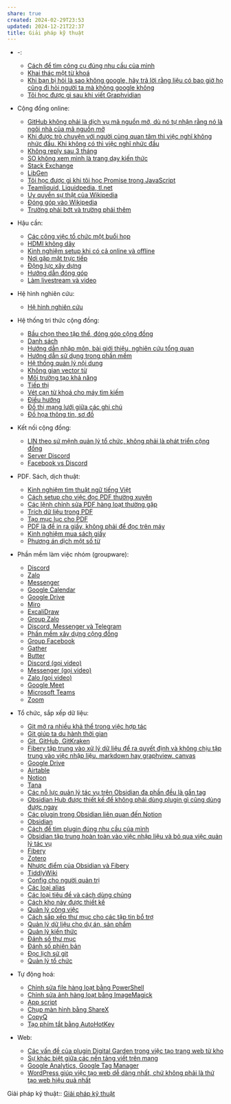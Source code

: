 ```yaml
---
share: true
created: 2024-02-29T23:53
updated: 2024-12-21T22:37
title: Giải pháp kỹ thuật
---
```


- \-: 
    - [Cách để tìm công cụ đúng nhu cầu của mình](./C%C3%A1ch%20%C4%91%E1%BB%83%20t%C3%ACm%20c%C3%B4ng%20c%E1%BB%A5%20%C4%91%C3%BAng%20nhu%20c%E1%BA%A7u%20c%E1%BB%A7a%20m%C3%ACnh.md)
    - [Khai thác một từ khoá](./Khai%20th%C3%A1c%20m%E1%BB%99t%20t%E1%BB%AB%20kho%C3%A1.md)
    - [Khi bạn bị hỏi là sao không google, hãy trả lời rằng liệu có bao giờ họ cũng đi hỏi người ta mà không google không](./Khi%20b%E1%BA%A1n%20b%E1%BB%8B%20h%E1%BB%8Fi%20l%C3%A0%20sao%20kh%C3%B4ng%20google,%20h%C3%A3y%20tr%E1%BA%A3%20l%E1%BB%9Di%20r%E1%BA%B1ng%20li%E1%BB%87u%20c%C3%B3%20bao%20gi%E1%BB%9D%20h%E1%BB%8D%20c%C5%A9ng%20%C4%91i%20h%E1%BB%8Fi%20ng%C6%B0%E1%BB%9Di%20ta%20m%C3%A0%20kh%C3%B4ng%20google%20kh%C3%B4ng.md)
    - [Tôi học được gì sau khi viết Graphvidian](./T%C3%B4i%20h%E1%BB%8Dc%20%C4%91%C6%B0%E1%BB%A3c%20g%C3%AC%20sau%20khi%20vi%E1%BA%BFt%20Graphvidian.md)

- Cộng đồng online: 
    - [GitHub không phải là dịch vụ mã nguồn mở, dù nó tự nhận rằng nó là ngôi nhà của mã nguồn mở](./C%E1%BB%99ng%20%C4%91%E1%BB%93ng%20online/GitHub%20kh%C3%B4ng%20ph%E1%BA%A3i%20l%C3%A0%20d%E1%BB%8Bch%20v%E1%BB%A5%20m%C3%A3%20ngu%E1%BB%93n%20m%E1%BB%9F,%20d%C3%B9%20n%C3%B3%20t%E1%BB%B1%20nh%E1%BA%ADn%20r%E1%BA%B1ng%20n%C3%B3%20l%C3%A0%20ng%C3%B4i%20nh%C3%A0%20c%E1%BB%A7a%20m%C3%A3%20ngu%E1%BB%93n%20m%E1%BB%9F.md)
    - [Khi được trò chuyện với người cùng quan tâm thì việc nghĩ không nhức đầu. Khi không có thì việc nghĩ nhức đầu](./C%E1%BB%99ng%20%C4%91%E1%BB%93ng%20online/Obsidian/Khi%20%C4%91%C6%B0%E1%BB%A3c%20tr%C3%B2%20chuy%E1%BB%87n%20v%E1%BB%9Bi%20ng%C6%B0%E1%BB%9Di%20c%C3%B9ng%20quan%20t%C3%A2m%20th%C3%AC%20vi%E1%BB%87c%20ngh%C4%A9%20kh%C3%B4ng%20nh%E1%BB%A9c%20%C4%91%E1%BA%A7u.%20Khi%20kh%C3%B4ng%20c%C3%B3%20th%C3%AC%20vi%E1%BB%87c%20ngh%C4%A9%20nh%E1%BB%A9c%20%C4%91%E1%BA%A7u.md)
    - [Không reply sau 3 tháng](./C%E1%BB%99ng%20%C4%91%E1%BB%93ng%20online/Obsidian/Kh%C3%B4ng%20reply%20sau%203%20th%C3%A1ng.md)
    - [SO không xem mình là trang dạy kiến thức](./C%E1%BB%99ng%20%C4%91%E1%BB%93ng%20online/Stack%20Exchange/SO%20kh%C3%B4ng%20xem%20m%C3%ACnh%20l%C3%A0%20trang%20d%E1%BA%A1y%20ki%E1%BA%BFn%20th%E1%BB%A9c.md)
    - [Stack Exchange](./C%E1%BB%99ng%20%C4%91%E1%BB%93ng%20online/Stack%20Exchange/index.md)
    - [LibGen](./C%E1%BB%99ng%20%C4%91%E1%BB%93ng%20online/LibGen.md)
    - [Tôi học được gì khi tôi học Promise trong JavaScript](./C%E1%BB%99ng%20%C4%91%E1%BB%93ng%20online/T%C3%B4i%20h%E1%BB%8Dc%20%C4%91%C6%B0%E1%BB%A3c%20g%C3%AC%20khi%20t%C3%B4i%20h%E1%BB%8Dc%20Promise%20trong%20JavaScript.md)
    - [Teamliquid, Liquidpedia, tl.net](./C%E1%BB%99ng%20%C4%91%E1%BB%93ng%20online/Teamliquid,%20Liquidpedia,%20tl.net.md)
    - [Uy quyền sự thật của Wikipedia](./C%E1%BB%99ng%20%C4%91%E1%BB%93ng%20online/Wikipedia/Uy%20quy%E1%BB%81n%20s%E1%BB%B1%20th%E1%BA%ADt%20c%E1%BB%A7a%20Wikipedia.md)
    - [Đóng góp vào Wikipedia](./C%E1%BB%99ng%20%C4%91%E1%BB%93ng%20online/Wikipedia/%C4%90%C3%B3ng%20g%C3%B3p%20v%C3%A0o%20Wikipedia.md)
    - [Trường phái bớt và trường phái thêm](./C%E1%BB%99ng%20%C4%91%E1%BB%93ng%20online/Wikipedia/Tr%C6%B0%E1%BB%9Dng%20ph%C3%A1i%20b%E1%BB%9Bt%20v%C3%A0%20tr%C6%B0%E1%BB%9Dng%20ph%C3%A1i%20th%C3%AAm.md)

- Hậu cần: 
    - [Các công việc tổ chức một buổi họp](./H%E1%BA%ADu%20c%E1%BA%A7n/C%C3%A1c%20c%C3%B4ng%20vi%E1%BB%87c%20t%E1%BB%95%20ch%E1%BB%A9c%20m%E1%BB%99t%20bu%E1%BB%95i%20h%E1%BB%8Dp.md)
    - [HDMI không dây](./H%E1%BA%ADu%20c%E1%BA%A7n/HDMI%20kh%C3%B4ng%20d%C3%A2y.md)
    - [Kinh nghiệm setup khi có cả online và offline](./H%E1%BA%ADu%20c%E1%BA%A7n/Kinh%20nghi%E1%BB%87m%20setup%20khi%20c%C3%B3%20c%E1%BA%A3%20online%20v%C3%A0%20offline.md)
    - [Nơi gặp mặt trực tiếp](./H%E1%BA%ADu%20c%E1%BA%A7n/N%C6%A1i%20g%E1%BA%B7p%20m%E1%BA%B7t%20tr%E1%BB%B1c%20ti%E1%BA%BFp/index.md)
    - [Động lực xây dựng](./H%E1%BA%ADu%20c%E1%BA%A7n/N%C6%A1i%20g%E1%BA%B7p%20m%E1%BA%B7t%20tr%E1%BB%B1c%20ti%E1%BA%BFp/%C4%90%E1%BB%99ng%20l%E1%BB%B1c%20x%C3%A2y%20d%E1%BB%B1ng.md)
    - [Hướng dẫn đóng góp](./H%E1%BA%ADu%20c%E1%BA%A7n/N%C6%A1i%20g%E1%BA%B7p%20m%E1%BA%B7t%20tr%E1%BB%B1c%20ti%E1%BA%BFp/H%C6%B0%E1%BB%9Bng%20d%E1%BA%ABn%20%C4%91%C3%B3ng%20g%C3%B3p.md)
    - [Làm livestream và video](./H%E1%BA%ADu%20c%E1%BA%A7n/L%C3%A0m%20livestream%20v%C3%A0%20video.md)

- Hệ hình nghiên cứu: 
    - [Hệ hình nghiên cứu](./H%E1%BB%87%20h%C3%ACnh%20nghi%C3%AAn%20c%E1%BB%A9u/index.md)

- Hệ thống tri thức cộng đồng: 
    - [Bầu chọn theo tập thể, đóng góp cộng đồng](./H%E1%BB%87%20th%E1%BB%91ng%20tri%20th%E1%BB%A9c%20c%E1%BB%99ng%20%C4%91%E1%BB%93ng/B%E1%BA%A7u%20ch%E1%BB%8Dn%20theo%20t%E1%BA%ADp%20th%E1%BB%83,%20%C4%91%C3%B3ng%20g%C3%B3p%20c%E1%BB%99ng%20%C4%91%E1%BB%93ng.md)
    - [Danh sách](./H%E1%BB%87%20th%E1%BB%91ng%20tri%20th%E1%BB%A9c%20c%E1%BB%99ng%20%C4%91%E1%BB%93ng/Danh%20s%C3%A1ch.md)
    - [Hướng dẫn nhập môn, bài giới thiệu, nghiên cứu tổng quan](./H%E1%BB%87%20th%E1%BB%91ng%20tri%20th%E1%BB%A9c%20c%E1%BB%99ng%20%C4%91%E1%BB%93ng/H%C6%B0%E1%BB%9Bng%20d%E1%BA%ABn%20nh%E1%BA%ADp%20m%C3%B4n,%20b%C3%A0i%20gi%E1%BB%9Bi%20thi%E1%BB%87u,%20nghi%C3%AAn%20c%E1%BB%A9u%20t%E1%BB%95ng%20quan.md)
    - [Hướng dẫn sử dụng trong phần mềm](./H%E1%BB%87%20th%E1%BB%91ng%20tri%20th%E1%BB%A9c%20c%E1%BB%99ng%20%C4%91%E1%BB%93ng/H%C6%B0%E1%BB%9Bng%20d%E1%BA%ABn%20s%E1%BB%AD%20d%E1%BB%A5ng%20trong%20ph%E1%BA%A7n%20m%E1%BB%81m.md)
    - [Hệ thống quản lý nội dung](./H%E1%BB%87%20th%E1%BB%91ng%20tri%20th%E1%BB%A9c%20c%E1%BB%99ng%20%C4%91%E1%BB%93ng/H%E1%BB%87%20th%E1%BB%91ng%20qu%E1%BA%A3n%20l%C3%BD%20n%E1%BB%99i%20dung.md)
    - [Không gian vector từ](./H%E1%BB%87%20th%E1%BB%91ng%20tri%20th%E1%BB%A9c%20c%E1%BB%99ng%20%C4%91%E1%BB%93ng/Kh%C3%B4ng%20gian%20vector%20t%E1%BB%AB.md)
    - [Môi trường tạo khả năng](./H%E1%BB%87%20th%E1%BB%91ng%20tri%20th%E1%BB%A9c%20c%E1%BB%99ng%20%C4%91%E1%BB%93ng/M%C3%B4i%20tr%C6%B0%E1%BB%9Dng%20t%E1%BA%A1o%20kh%E1%BA%A3%20n%C4%83ng.md)
    - [Tiếp thị](./H%E1%BB%87%20th%E1%BB%91ng%20tri%20th%E1%BB%A9c%20c%E1%BB%99ng%20%C4%91%E1%BB%93ng/Ti%E1%BA%BFp%20th%E1%BB%8B.md)
    - [Vét cạn từ khoá cho máy tìm kiếm](./H%E1%BB%87%20th%E1%BB%91ng%20tri%20th%E1%BB%A9c%20c%E1%BB%99ng%20%C4%91%E1%BB%93ng/V%C3%A9t%20c%E1%BA%A1n%20t%E1%BB%AB%20kho%C3%A1%20cho%20m%C3%A1y%20t%C3%ACm%20ki%E1%BA%BFm.md)
    - [Điều hướng](./H%E1%BB%87%20th%E1%BB%91ng%20tri%20th%E1%BB%A9c%20c%E1%BB%99ng%20%C4%91%E1%BB%93ng/%C4%90i%E1%BB%81u%20h%C6%B0%E1%BB%9Bng.md)
    - [Đồ thị mạng lưới giữa các ghi chú](./H%E1%BB%87%20th%E1%BB%91ng%20tri%20th%E1%BB%A9c%20c%E1%BB%99ng%20%C4%91%E1%BB%93ng/%C4%90%E1%BB%93%20th%E1%BB%8B%20m%E1%BA%A1ng%20l%C6%B0%E1%BB%9Bi%20gi%E1%BB%AFa%20c%C3%A1c%20ghi%20ch%C3%BA.md)
    - [Đồ họa thông tin, sơ đồ](./H%E1%BB%87%20th%E1%BB%91ng%20tri%20th%E1%BB%A9c%20c%E1%BB%99ng%20%C4%91%E1%BB%93ng/%C4%90%E1%BB%93%20h%E1%BB%8Da%20th%C3%B4ng%20tin,%20s%C6%A1%20%C4%91%E1%BB%93.md)

- Kết nối cộng đồng: 
    - [LIN theo sứ mệnh quản lý tổ chức, không phải là phát triển cộng đồng](./K%E1%BA%BFt%20n%E1%BB%91i%20c%E1%BB%99ng%20%C4%91%E1%BB%93ng/LIN%20theo%20s%E1%BB%A9%20m%E1%BB%87nh%20qu%E1%BA%A3n%20l%C3%BD%20t%E1%BB%95%20ch%E1%BB%A9c,%20kh%C3%B4ng%20ph%E1%BA%A3i%20l%C3%A0%20ph%C3%A1t%20tri%E1%BB%83n%20c%E1%BB%99ng%20%C4%91%E1%BB%93ng.md)
    - [Server Discord](./K%E1%BA%BFt%20n%E1%BB%91i%20c%E1%BB%99ng%20%C4%91%E1%BB%93ng/Server%20Discord.md)
    - [Facebook vs Discord](./K%E1%BA%BFt%20n%E1%BB%91i%20c%E1%BB%99ng%20%C4%91%E1%BB%93ng/Facebook%20vs%20Discord.md)

- PDF. Sách, dịch thuật: 
    - [Kinh nghiệm tìm thuật ngữ tiếng Việt](./PDF.%20S%C3%A1ch,%20d%E1%BB%8Bch%20thu%E1%BA%ADt/Kinh%20nghi%E1%BB%87m%20t%C3%ACm%20thu%E1%BA%ADt%20ng%E1%BB%AF%20ti%E1%BA%BFng%20Vi%E1%BB%87t.md)
    - [Cách setup cho việc đọc PDF thường xuyên](./PDF.%20S%C3%A1ch,%20d%E1%BB%8Bch%20thu%E1%BA%ADt/PDF/C%C3%A1ch%20setup%20cho%20vi%E1%BB%87c%20%C4%91%E1%BB%8Dc%20PDF%20th%C6%B0%E1%BB%9Dng%20xuy%C3%AAn.md)
    - [Các lệnh chỉnh sửa PDF hàng loạt thường gặp](./PDF.%20S%C3%A1ch,%20d%E1%BB%8Bch%20thu%E1%BA%ADt/PDF/C%C3%A1c%20l%E1%BB%87nh%20ch%E1%BB%89nh%20s%E1%BB%ADa%20PDF%20h%C3%A0ng%20lo%E1%BA%A1t%20th%C6%B0%E1%BB%9Dng%20g%E1%BA%B7p.md)
    - [Trích dữ liệu trong PDF](./PDF.%20S%C3%A1ch,%20d%E1%BB%8Bch%20thu%E1%BA%ADt/PDF/Tr%C3%ADch%20d%E1%BB%AF%20li%E1%BB%87u%20trong%20PDF)
    - [Tạo mục lục cho PDF](./PDF.%20S%C3%A1ch,%20d%E1%BB%8Bch%20thu%E1%BA%ADt/PDF/T%E1%BA%A1o%20m%E1%BB%A5c%20l%E1%BB%A5c%20cho%20PDF)
    - [PDF là để in ra giấy, không phải để đọc trên máy](./PDF.%20S%C3%A1ch,%20d%E1%BB%8Bch%20thu%E1%BA%ADt/PDF/PDF%20l%C3%A0%20%C4%91%E1%BB%83%20in%20ra%20gi%E1%BA%A5y,%20kh%C3%B4ng%20ph%E1%BA%A3i%20%C4%91%E1%BB%83%20%C4%91%E1%BB%8Dc%20tr%C3%AAn%20m%C3%A1y.md)
    - [Kinh nghiệm mua sách giấy](./PDF.%20S%C3%A1ch,%20d%E1%BB%8Bch%20thu%E1%BA%ADt/Kinh%20nghi%E1%BB%87m%20mua%20s%C3%A1ch%20gi%E1%BA%A5y.md)
    - [Phương án dịch một số từ](./PDF.%20S%C3%A1ch,%20d%E1%BB%8Bch%20thu%E1%BA%ADt/Ph%C6%B0%C6%A1ng%20%C3%A1n%20d%E1%BB%8Bch%20m%E1%BB%99t%20s%E1%BB%91%20t%E1%BB%AB.md)

- Phần mềm làm việc nhóm (groupware): 
    - [Discord](./Ph%E1%BA%A7n%20m%E1%BB%81m%20l%C3%A0m%20vi%E1%BB%87c%20nh%C3%B3m%20(groupware)/Ph%E1%BA%A7n%20m%E1%BB%81m%20chat%20nh%C3%B3m/Discord.md)
    - [Zalo](./Ph%E1%BA%A7n%20m%E1%BB%81m%20l%C3%A0m%20vi%E1%BB%87c%20nh%C3%B3m%20(groupware)/Ph%E1%BA%A7n%20m%E1%BB%81m%20chat%20nh%C3%B3m/Zalo.md)
    - [Messenger](./Ph%E1%BA%A7n%20m%E1%BB%81m%20l%C3%A0m%20vi%E1%BB%87c%20nh%C3%B3m%20(groupware)/Ph%E1%BA%A7n%20m%E1%BB%81m%20chat%20nh%C3%B3m/Messenger.md)
    - [Google Calendar](./Ph%E1%BA%A7n%20m%E1%BB%81m%20l%C3%A0m%20vi%E1%BB%87c%20nh%C3%B3m%20(groupware)/Google%20Calendar.md)
    - [Google Drive](./Ph%E1%BA%A7n%20m%E1%BB%81m%20l%C3%A0m%20vi%E1%BB%87c%20nh%C3%B3m%20(groupware)/Google%20Drive.md)
    - [Miro](./Ph%E1%BA%A7n%20m%E1%BB%81m%20l%C3%A0m%20vi%E1%BB%87c%20nh%C3%B3m%20(groupware)/Ph%E1%BA%A7n%20m%E1%BB%81m%20minh%20ho%E1%BA%A1%20cho%20nh%C3%B3m/Miro.md)
    - [ExcaliDraw](./Ph%E1%BA%A7n%20m%E1%BB%81m%20l%C3%A0m%20vi%E1%BB%87c%20nh%C3%B3m%20(groupware)/Ph%E1%BA%A7n%20m%E1%BB%81m%20minh%20ho%E1%BA%A1%20cho%20nh%C3%B3m/ExcaliDraw)
    - [Group Zalo](./Ph%E1%BA%A7n%20m%E1%BB%81m%20l%C3%A0m%20vi%E1%BB%87c%20nh%C3%B3m%20(groupware)/Ph%E1%BA%A7n%20m%E1%BB%81m%20x%C3%A2y%20d%E1%BB%B1ng%20c%E1%BB%99ng%20%C4%91%E1%BB%93ng/Group%20Zalo.md)
    - [Discord, Messenger và Telegram](./Ph%E1%BA%A7n%20m%E1%BB%81m%20l%C3%A0m%20vi%E1%BB%87c%20nh%C3%B3m%20(groupware)/Ph%E1%BA%A7n%20m%E1%BB%81m%20x%C3%A2y%20d%E1%BB%B1ng%20c%E1%BB%99ng%20%C4%91%E1%BB%93ng/Discord,%20Messenger%20v%C3%A0%20Telegram.md)
    - [Phần mềm xây dựng cộng đồng](./Ph%E1%BA%A7n%20m%E1%BB%81m%20l%C3%A0m%20vi%E1%BB%87c%20nh%C3%B3m%20(groupware)/Ph%E1%BA%A7n%20m%E1%BB%81m%20x%C3%A2y%20d%E1%BB%B1ng%20c%E1%BB%99ng%20%C4%91%E1%BB%93ng/index.md)
    - [Group Facebook](./Ph%E1%BA%A7n%20m%E1%BB%81m%20l%C3%A0m%20vi%E1%BB%87c%20nh%C3%B3m%20(groupware)/Ph%E1%BA%A7n%20m%E1%BB%81m%20x%C3%A2y%20d%E1%BB%B1ng%20c%E1%BB%99ng%20%C4%91%E1%BB%93ng/Group%20Facebook.md)
    - [Gather](./Ph%E1%BA%A7n%20m%E1%BB%81m%20l%C3%A0m%20vi%E1%BB%87c%20nh%C3%B3m%20(groupware)/Ph%E1%BA%A7n%20m%E1%BB%81m%20g%E1%BB%8Di%20video/Gather.md)
    - [Butter](./Ph%E1%BA%A7n%20m%E1%BB%81m%20l%C3%A0m%20vi%E1%BB%87c%20nh%C3%B3m%20(groupware)/Ph%E1%BA%A7n%20m%E1%BB%81m%20g%E1%BB%8Di%20video/Butter.md)
    - [Discord (gọi video)](./Ph%E1%BA%A7n%20m%E1%BB%81m%20l%C3%A0m%20vi%E1%BB%87c%20nh%C3%B3m%20(groupware)/Ph%E1%BA%A7n%20m%E1%BB%81m%20g%E1%BB%8Di%20video/Discord%20(g%E1%BB%8Di%20video).md)
    - [Messenger (gọi video)](./Ph%E1%BA%A7n%20m%E1%BB%81m%20l%C3%A0m%20vi%E1%BB%87c%20nh%C3%B3m%20(groupware)/Ph%E1%BA%A7n%20m%E1%BB%81m%20g%E1%BB%8Di%20video/Messenger%20(g%E1%BB%8Di%20video).md)
    - [Zalo (gọi video)](./Ph%E1%BA%A7n%20m%E1%BB%81m%20l%C3%A0m%20vi%E1%BB%87c%20nh%C3%B3m%20(groupware)/Ph%E1%BA%A7n%20m%E1%BB%81m%20g%E1%BB%8Di%20video/Zalo%20(g%E1%BB%8Di%20video).md)
    - [Google Meet](./Ph%E1%BA%A7n%20m%E1%BB%81m%20l%C3%A0m%20vi%E1%BB%87c%20nh%C3%B3m%20(groupware)/Ph%E1%BA%A7n%20m%E1%BB%81m%20g%E1%BB%8Di%20video/Google%20Meet.md)
    - [Microsoft Teams](./Ph%E1%BA%A7n%20m%E1%BB%81m%20l%C3%A0m%20vi%E1%BB%87c%20nh%C3%B3m%20(groupware)/Ph%E1%BA%A7n%20m%E1%BB%81m%20g%E1%BB%8Di%20video/Microsoft%20Teams.md)
    - [Zoom](./Ph%E1%BA%A7n%20m%E1%BB%81m%20l%C3%A0m%20vi%E1%BB%87c%20nh%C3%B3m%20(groupware)/Ph%E1%BA%A7n%20m%E1%BB%81m%20g%E1%BB%8Di%20video/Zoom.md)

- Tổ chức, sắp xếp dữ liệu: 
    - [Git mở ra nhiều khả thể trong việc hợp tác](./T%E1%BB%95%20ch%E1%BB%A9c,%20s%E1%BA%AFp%20x%E1%BA%BFp%20d%E1%BB%AF%20li%E1%BB%87u/Ch%C6%B0%C6%A1ng%20tr%C3%ACnh/Git/Git%20m%E1%BB%9F%20ra%20nhi%E1%BB%81u%20kh%E1%BA%A3%20th%E1%BB%83%20trong%20vi%E1%BB%87c%20h%E1%BB%A3p%20t%C3%A1c.md)
    - [Git giúp ta du hành thời gian](./T%E1%BB%95%20ch%E1%BB%A9c,%20s%E1%BA%AFp%20x%E1%BA%BFp%20d%E1%BB%AF%20li%E1%BB%87u/Ch%C6%B0%C6%A1ng%20tr%C3%ACnh/Git/Git%20gi%C3%BAp%20ta%20du%20h%C3%A0nh%20th%E1%BB%9Di%20gian.md)
    - [Git, GitHub, GitKraken](./T%E1%BB%95%20ch%E1%BB%A9c,%20s%E1%BA%AFp%20x%E1%BA%BFp%20d%E1%BB%AF%20li%E1%BB%87u/Ch%C6%B0%C6%A1ng%20tr%C3%ACnh/Git/Git,%20GitHub,%20GitKraken.md)
    - [Fibery tập trung vào xử lý dữ liệu để ra quyết định và không chịu tập trung vào việc nhập liệu, markdown hay graphview, canvas](./T%E1%BB%95%20ch%E1%BB%A9c,%20s%E1%BA%AFp%20x%E1%BA%BFp%20d%E1%BB%AF%20li%E1%BB%87u/Ch%C6%B0%C6%A1ng%20tr%C3%ACnh/Fibery%20t%E1%BA%ADp%20trung%20v%C3%A0o%20x%E1%BB%AD%20l%C3%BD%20d%E1%BB%AF%20li%E1%BB%87u%20%C4%91%E1%BB%83%20ra%20quy%E1%BA%BFt%20%C4%91%E1%BB%8Bnh%20v%C3%A0%20kh%C3%B4ng%20ch%E1%BB%8Bu%20t%E1%BA%ADp%20trung%20v%C3%A0o%20vi%E1%BB%87c%20nh%E1%BA%ADp%20li%E1%BB%87u,%20markdown%20hay%20graphview,%20canvas.md)
    - [Google Drive](./T%E1%BB%95%20ch%E1%BB%A9c,%20s%E1%BA%AFp%20x%E1%BA%BFp%20d%E1%BB%AF%20li%E1%BB%87u/Ch%C6%B0%C6%A1ng%20tr%C3%ACnh/Google%20Drive.md)
    - [Airtable](./T%E1%BB%95%20ch%E1%BB%A9c,%20s%E1%BA%AFp%20x%E1%BA%BFp%20d%E1%BB%AF%20li%E1%BB%87u/Ch%C6%B0%C6%A1ng%20tr%C3%ACnh/Airtable.md)
    - [Notion](./T%E1%BB%95%20ch%E1%BB%A9c,%20s%E1%BA%AFp%20x%E1%BA%BFp%20d%E1%BB%AF%20li%E1%BB%87u/Ch%C6%B0%C6%A1ng%20tr%C3%ACnh/Notion.md)
    - [Tana](./T%E1%BB%95%20ch%E1%BB%A9c,%20s%E1%BA%AFp%20x%E1%BA%BFp%20d%E1%BB%AF%20li%E1%BB%87u/Ch%C6%B0%C6%A1ng%20tr%C3%ACnh/Tana.md)
    - [Các nỗ lực quản lý tác vụ trên Obsidian đa phần đều là gắn tag](./T%E1%BB%95%20ch%E1%BB%A9c,%20s%E1%BA%AFp%20x%E1%BA%BFp%20d%E1%BB%AF%20li%E1%BB%87u/Ch%C6%B0%C6%A1ng%20tr%C3%ACnh/Obsidian/C%C3%A1c%20n%E1%BB%97%20l%E1%BB%B1c%20qu%E1%BA%A3n%20l%C3%BD%20t%C3%A1c%20v%E1%BB%A5%20tr%C3%AAn%20Obsidian%20%C4%91a%20ph%E1%BA%A7n%20%C4%91%E1%BB%81u%20l%C3%A0%20g%E1%BA%AFn%20tag.md)
    - [Obsidian Hub được thiết kế để không phải dùng plugin gì cũng dùng được ngay](./T%E1%BB%95%20ch%E1%BB%A9c,%20s%E1%BA%AFp%20x%E1%BA%BFp%20d%E1%BB%AF%20li%E1%BB%87u/Ch%C6%B0%C6%A1ng%20tr%C3%ACnh/Obsidian/Obsidian%20Hub%20%C4%91%C6%B0%E1%BB%A3c%20thi%E1%BA%BFt%20k%E1%BA%BF%20%C4%91%E1%BB%83%20kh%C3%B4ng%20ph%E1%BA%A3i%20d%C3%B9ng%20plugin%20g%C3%AC%20c%C5%A9ng%20d%C3%B9ng%20%C4%91%C6%B0%E1%BB%A3c%20ngay.md)
    - [Các plugin trong Obsidian liên quan đến Notion](./T%E1%BB%95%20ch%E1%BB%A9c,%20s%E1%BA%AFp%20x%E1%BA%BFp%20d%E1%BB%AF%20li%E1%BB%87u/Ch%C6%B0%C6%A1ng%20tr%C3%ACnh/Obsidian/C%C3%A1c%20plugin%20trong%20Obsidian%20li%C3%AAn%20quan%20%C4%91%E1%BA%BFn%20Notion.md)
    - [Obsidian](./T%E1%BB%95%20ch%E1%BB%A9c,%20s%E1%BA%AFp%20x%E1%BA%BFp%20d%E1%BB%AF%20li%E1%BB%87u/Ch%C6%B0%C6%A1ng%20tr%C3%ACnh/Obsidian/index.md)
    - [Cách để tìm plugin đúng nhu cầu của mình](./T%E1%BB%95%20ch%E1%BB%A9c,%20s%E1%BA%AFp%20x%E1%BA%BFp%20d%E1%BB%AF%20li%E1%BB%87u/Ch%C6%B0%C6%A1ng%20tr%C3%ACnh/Obsidian/C%C3%A1ch%20%C4%91%E1%BB%83%20t%C3%ACm%20plugin%20%C4%91%C3%BAng%20nhu%20c%E1%BA%A7u%20c%E1%BB%A7a%20m%C3%ACnh.md)
    - [Obsidian tập trung hoàn toàn vào việc nhập liệu và bỏ qua việc quản lý tác vụ](./T%E1%BB%95%20ch%E1%BB%A9c,%20s%E1%BA%AFp%20x%E1%BA%BFp%20d%E1%BB%AF%20li%E1%BB%87u/Ch%C6%B0%C6%A1ng%20tr%C3%ACnh/Obsidian/Obsidian%20t%E1%BA%ADp%20trung%20ho%C3%A0n%20to%C3%A0n%20v%C3%A0o%20vi%E1%BB%87c%20nh%E1%BA%ADp%20li%E1%BB%87u%20v%C3%A0%20b%E1%BB%8F%20qua%20vi%E1%BB%87c%20qu%E1%BA%A3n%20l%C3%BD%20t%C3%A1c%20v%E1%BB%A5.md)
    - [Fibery](./T%E1%BB%95%20ch%E1%BB%A9c,%20s%E1%BA%AFp%20x%E1%BA%BFp%20d%E1%BB%AF%20li%E1%BB%87u/Ch%C6%B0%C6%A1ng%20tr%C3%ACnh/Fibery.md)
    - [Zotero](./T%E1%BB%95%20ch%E1%BB%A9c,%20s%E1%BA%AFp%20x%E1%BA%BFp%20d%E1%BB%AF%20li%E1%BB%87u/Ch%C6%B0%C6%A1ng%20tr%C3%ACnh/Zotero.md)
    - [Nhược điểm của Obsidian và Fibery](./T%E1%BB%95%20ch%E1%BB%A9c,%20s%E1%BA%AFp%20x%E1%BA%BFp%20d%E1%BB%AF%20li%E1%BB%87u/Ch%C6%B0%C6%A1ng%20tr%C3%ACnh/Nh%C6%B0%E1%BB%A3c%20%C4%91i%E1%BB%83m%20c%E1%BB%A7a%20Obsidian%20v%C3%A0%20Fibery.md)
    - [TiddlyWiki](./T%E1%BB%95%20ch%E1%BB%A9c,%20s%E1%BA%AFp%20x%E1%BA%BFp%20d%E1%BB%AF%20li%E1%BB%87u/Ch%C6%B0%C6%A1ng%20tr%C3%ACnh/TiddlyWiki.md)
    - [Config cho người quản trị](./T%E1%BB%95%20ch%E1%BB%A9c,%20s%E1%BA%AFp%20x%E1%BA%BFp%20d%E1%BB%AF%20li%E1%BB%87u/Config%20cho%20ng%C6%B0%E1%BB%9Di%20qu%E1%BA%A3n%20tr%E1%BB%8B.md)
    - [Các loại alias](./T%E1%BB%95%20ch%E1%BB%A9c,%20s%E1%BA%AFp%20x%E1%BA%BFp%20d%E1%BB%AF%20li%E1%BB%87u/C%C3%A1c%20lo%E1%BA%A1i%20alias.md)
    - [Các loại tiêu đề và cách dùng chúng](./T%E1%BB%95%20ch%E1%BB%A9c,%20s%E1%BA%AFp%20x%E1%BA%BFp%20d%E1%BB%AF%20li%E1%BB%87u/C%C3%A1c%20lo%E1%BA%A1i%20ti%C3%AAu%20%C4%91%E1%BB%81%20v%C3%A0%20c%C3%A1ch%20d%C3%B9ng%20ch%C3%BAng.md)
    - [Cách kho này được thiết kế](./T%E1%BB%95%20ch%E1%BB%A9c,%20s%E1%BA%AFp%20x%E1%BA%BFp%20d%E1%BB%AF%20li%E1%BB%87u/C%C3%A1ch%20kho%20n%C3%A0y%20%C4%91%C6%B0%E1%BB%A3c%20thi%E1%BA%BFt%20k%E1%BA%BF.md)
    - [Quản lý công việc](./T%E1%BB%95%20ch%E1%BB%A9c,%20s%E1%BA%AFp%20x%E1%BA%BFp%20d%E1%BB%AF%20li%E1%BB%87u/Qu%E1%BA%A3n%20l%C3%BD%20c%C3%B4ng%20vi%E1%BB%87c.md)
    - [Cách sắp xếp thư mục cho các tập tin bổ trợ](./T%E1%BB%95%20ch%E1%BB%A9c,%20s%E1%BA%AFp%20x%E1%BA%BFp%20d%E1%BB%AF%20li%E1%BB%87u/C%C3%A1ch%20s%E1%BA%AFp%20x%E1%BA%BFp%20th%C6%B0%20m%E1%BB%A5c%20cho%20c%C3%A1c%20t%E1%BA%ADp%20tin%20b%E1%BB%95%20tr%E1%BB%A3.md)
    - [Quản lý dữ liệu cho dự án, sản phẩm](./T%E1%BB%95%20ch%E1%BB%A9c,%20s%E1%BA%AFp%20x%E1%BA%BFp%20d%E1%BB%AF%20li%E1%BB%87u/Qu%E1%BA%A3n%20l%C3%BD%20d%E1%BB%AF%20li%E1%BB%87u%20cho%20d%E1%BB%B1%20%C3%A1n,%20s%E1%BA%A3n%20ph%E1%BA%A9m.md)
    - [Quản lý kiến thức](./T%E1%BB%95%20ch%E1%BB%A9c,%20s%E1%BA%AFp%20x%E1%BA%BFp%20d%E1%BB%AF%20li%E1%BB%87u/Qu%E1%BA%A3n%20l%C3%BD%20ki%E1%BA%BFn%20th%E1%BB%A9c.md)
    - [Đánh số thư mục](./T%E1%BB%95%20ch%E1%BB%A9c,%20s%E1%BA%AFp%20x%E1%BA%BFp%20d%E1%BB%AF%20li%E1%BB%87u/%C4%90%C3%A1nh%20s%E1%BB%91%20th%C6%B0%20m%E1%BB%A5c.md)
    - [Đánh số phiên bản](./T%E1%BB%95%20ch%E1%BB%A9c,%20s%E1%BA%AFp%20x%E1%BA%BFp%20d%E1%BB%AF%20li%E1%BB%87u/%C4%90%C3%A1nh%20s%E1%BB%91%20phi%C3%AAn%20b%E1%BA%A3n.md)
    - [Đọc lịch sử git](./T%E1%BB%95%20ch%E1%BB%A9c,%20s%E1%BA%AFp%20x%E1%BA%BFp%20d%E1%BB%AF%20li%E1%BB%87u/%C4%90%E1%BB%8Dc%20l%E1%BB%8Bch%20s%E1%BB%AD%20git.md)
    - [Quản lý tổ chức](./T%E1%BB%95%20ch%E1%BB%A9c,%20s%E1%BA%AFp%20x%E1%BA%BFp%20d%E1%BB%AF%20li%E1%BB%87u/Qu%E1%BA%A3n%20l%C3%BD%20t%E1%BB%95%20ch%E1%BB%A9c.md)

- Tự động hoá: 
    - [Chỉnh sửa file hàng loạt bằng PowerShell](./T%E1%BB%B1%20%C4%91%E1%BB%99ng%20ho%C3%A1/Ch%E1%BB%89nh%20s%E1%BB%ADa%20file%20h%C3%A0ng%20lo%E1%BA%A1t%20b%E1%BA%B1ng%20PowerShell.md)
    - [Chỉnh sửa ảnh hàng loạt bằng ImageMagick](./T%E1%BB%B1%20%C4%91%E1%BB%99ng%20ho%C3%A1/Ch%E1%BB%89nh%20s%E1%BB%ADa%20%E1%BA%A3nh%20h%C3%A0ng%20lo%E1%BA%A1t%20b%E1%BA%B1ng%20ImageMagick.md)
    - [App script](./T%E1%BB%B1%20%C4%91%E1%BB%99ng%20ho%C3%A1/App%20script.md)
    - [Chụp màn hình bằng ShareX](./T%E1%BB%B1%20%C4%91%E1%BB%99ng%20ho%C3%A1/Ch%E1%BB%A5p%20m%C3%A0n%20h%C3%ACnh%20b%E1%BA%B1ng%20ShareX.md)
    - [CopyQ](./T%E1%BB%B1%20%C4%91%E1%BB%99ng%20ho%C3%A1/CopyQ.md)
    - [Tạo phím tắt bằng AutoHotKey](./T%E1%BB%B1%20%C4%91%E1%BB%99ng%20ho%C3%A1/T%E1%BA%A1o%20ph%C3%ADm%20t%E1%BA%AFt%20b%E1%BA%B1ng%20AutoHotKey.md)

- Web: 
    - [Các vấn đề của plugin Digital Garden trong việc tạo trang web từ kho](./Web/C%C3%A1c%20v%E1%BA%A5n%20%C4%91%E1%BB%81%20c%E1%BB%A7a%20plugin%20Digital%20Garden%20trong%20vi%E1%BB%87c%20t%E1%BA%A1o%20trang%20web%20t%E1%BB%AB%20kho.md)
    - [Sự khác biệt giữa các nền tảng viết trên mạng](./Web/S%E1%BB%B1%20kh%C3%A1c%20bi%E1%BB%87t%20gi%E1%BB%AFa%20c%C3%A1c%20n%E1%BB%81n%20t%E1%BA%A3ng%20vi%E1%BA%BFt%20tr%C3%AAn%20m%E1%BA%A1ng.md)
    - [Google Analytics, Google Tag Manager](./Web/Google%20Analytics,%20Google%20Tag%20Manager.md)
    - [WordPress giúp việc tạo web dễ dàng nhất, chứ không phải là thứ tạo web hiệu quả nhất](./Web/WordPress%20gi%C3%BAp%20vi%E1%BB%87c%20t%E1%BA%A1o%20web%20d%E1%BB%85%20d%C3%A0ng%20nh%E1%BA%A5t,%20ch%E1%BB%A9%20kh%C3%B4ng%20ph%E1%BA%A3i%20l%C3%A0%20th%E1%BB%A9%20t%E1%BA%A1o%20web%20hi%E1%BB%87u%20qu%E1%BA%A3%20nh%E1%BA%A5t.md)


Giải pháp kỹ thuật:: [Giải pháp kỹ thuật](index.md)